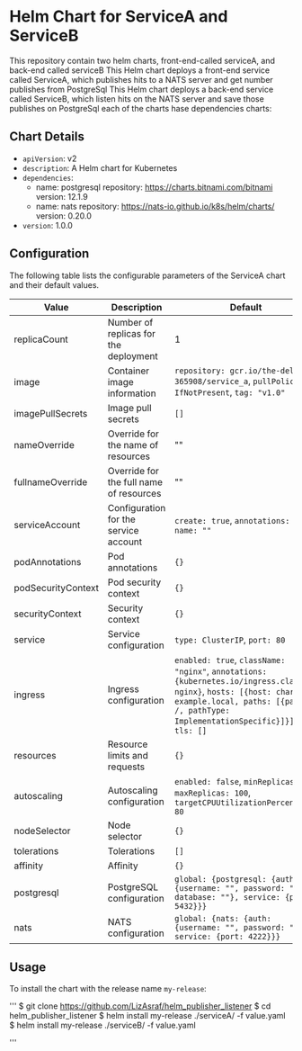 # Helm Chart for ServiceA and ServiceB
This repository contain two helm charts, front-end-called serviceA, and back-end called serviceB
This Helm chart deploys a front-end service called ServiceA, which publishes hits to a NATS server and get number publishes from PostgreSql
This Helm chart deploys a back-end service called ServiceB, which listen hits on the NATS server and save those publishes on PostgreSql
each of the charts hase dependencies charts:

## Chart Details

- `apiVersion`: v2
- `description`: A Helm chart for Kubernetes
- `dependencies`:
  - name: postgresql
    repository: https://charts.bitnami.com/bitnami
    version: 12.1.9
  - name: nats
    repository: https://nats-io.github.io/k8s/helm/charts/
    version: 0.20.0
- `version`: 1.0.0

## Configuration

The following table lists the configurable parameters of the ServiceA chart and their default values.


| Value | Description | Default |
|-------|-------------|---------|
| replicaCount | Number of replicas for the deployment | 1 |
| image | Container image information | `repository: gcr.io/the-delight-365908/service_a`, `pullPolicy: IfNotPresent`, `tag: "v1.0"` |
| imagePullSecrets | Image pull secrets | `[]` |
| nameOverride | Override for the name of resources | "" |
| fullnameOverride | Override for the full name of resources | "" |
| serviceAccount | Configuration for the service account | `create: true`, `annotations: {}`, `name: ""` |
| podAnnotations | Pod annotations | `{}` |
| podSecurityContext | Pod security context | `{}` |
| securityContext | Security context | `{}` |
| service | Service configuration | `type: ClusterIP`, `port: 80` |
| ingress | Ingress configuration | `enabled: true`, `className: "nginx"`, `annotations: {kubernetes.io/ingress.class: nginx}`, `hosts: [{host: chart-example.local, paths: [{path: /, pathType: ImplementationSpecific}]}]`, `tls: []` |
| resources | Resource limits and requests | `{}` |
| autoscaling | Autoscaling configuration | `enabled: false`, `minReplicas: 1`, `maxReplicas: 100`, `targetCPUUtilizationPercentage: 80` |
| nodeSelector | Node selector | `{}` |
| tolerations | Tolerations | `[]` |
| affinity | Affinity | `{}` |
| postgresql | PostgreSQL configuration | `global: {postgresql: {auth: {username: "", password: "", database: ""}, service: {port: 5432}}}` |
| nats | NATS configuration | `global: {nats: {auth: {username: "", password: ""}, service: {port: 4222}}}` |

## Usage

To install the chart with the release name `my-release`:

'''
    $ git clone https://github.com/LizAsraf/helm_publisher_listener
    $ cd helm_publisher_listener
    $ helm install my-release ./serviceA/ -f value.yaml
    $ helm install my-release ./serviceB/ -f value.yaml
  
'''
